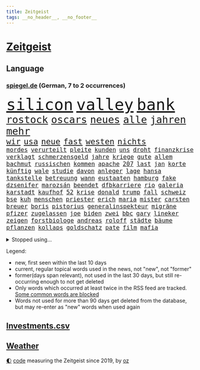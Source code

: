 ```yaml
---
title: Zeitgeist
tags: __no_header__, __no_footer__
---
```


# [Zeitgeist](https://oliz.io/zeitgeist/)

## Language

<h3><a href="https://www.spiegel.de" target="_blank">spiegel.de</a> (German, 7 to 2 occurrences)</h3>
<p style="font-family:monospace">
<span style="font-size:32pt"><a href="news_links.html#silicon" class="current">silicon</a></span>
<span style="font-size:32pt"><a href="news_links.html#valley" class="current">valley</a></span>
<span style="font-size:32pt"><a href="news_links.html#bank" class="current">bank</a></span>
<br>
<span style="font-size:20pt"><a href="news_links.html#rostock" class="current">rostock</a></span>
<span style="font-size:20pt"><a href="news_links.html#oscars" class="current">oscars</a></span>
<span style="font-size:20pt"><a href="news_links.html#neues" class="current">neues</a></span>
<span style="font-size:20pt"><a href="news_links.html#alle" class="current">alle</a></span>
<span style="font-size:20pt"><a href="news_links.html#jahren" class="current">jahren</a></span>
<span style="font-size:20pt"><a href="news_links.html#mehr" class="current">mehr</a></span>
<br>
<span style="font-size:16pt"><a href="news_links.html#wir" class="current">wir</a></span>
<span style="font-size:16pt"><a href="news_links.html#usa" class="current">usa</a></span>
<span style="font-size:16pt"><a href="news_links.html#neue" class="current">neue</a></span>
<span style="font-size:16pt"><a href="news_links.html#fast" class="current">fast</a></span>
<span style="font-size:16pt"><a href="news_links.html#westen" class="current">westen</a></span>
<span style="font-size:16pt"><a href="news_links.html#nichts" class="current">nichts</a></span>
<br>
<span style="font-size:12pt"><a href="news_links.html#mordes" class="current">mordes</a></span>
<span style="font-size:12pt"><a href="news_links.html#verurteilt" class="current">verurteilt</a></span>
<span style="font-size:12pt"><a href="news_links.html#pleite" class="current">pleite</a></span>
<span style="font-size:12pt"><a href="news_links.html#kunden" class="current">kunden</a></span>
<span style="font-size:12pt"><a href="news_links.html#uns" class="current">uns</a></span>
<span style="font-size:12pt"><a href="news_links.html#droht" class="current">droht</a></span>
<span style="font-size:12pt"><a href="news_links.html#finanzkrise" class="current">finanzkrise</a></span>
<span style="font-size:12pt"><a href="news_links.html#verklagt" class="current">verklagt</a></span>
<span style="font-size:12pt"><a href="news_links.html#schmerzensgeld" class="new">schmerzensgeld</a></span>
<span style="font-size:12pt"><a href="news_links.html#jahre" class="current">jahre</a></span>
<span style="font-size:12pt"><a href="news_links.html#kriege" class="current">kriege</a></span>
<span style="font-size:12pt"><a href="news_links.html#gute" class="current">gute</a></span>
<span style="font-size:12pt"><a href="news_links.html#allem" class="current">allem</a></span>
<span style="font-size:12pt"><a href="news_links.html#bachmut" class="current">bachmut</a></span>
<span style="font-size:12pt"><a href="news_links.html#russischen" class="current">russischen</a></span>
<span style="font-size:12pt"><a href="news_links.html#kommen" class="current">kommen</a></span>
<span style="font-size:12pt"><a href="news_links.html#apache" class="current">apache</a></span>
<span style="font-size:12pt"><a href="news_links.html#207" class="current">207</a></span>
<span style="font-size:12pt"><a href="news_links.html#last" class="current">last</a></span>
<span style="font-size:12pt"><a href="news_links.html#jan" class="current">jan</a></span>
<span style="font-size:12pt"><a href="news_links.html#korte" class="new">korte</a></span>
<span style="font-size:12pt"><a href="news_links.html#künftig" class="current">künftig</a></span>
<span style="font-size:12pt"><a href="news_links.html#wale" class="current">wale</a></span>
<span style="font-size:12pt"><a href="news_links.html#studie" class="current">studie</a></span>
<span style="font-size:12pt"><a href="news_links.html#davon" class="current">davon</a></span>
<span style="font-size:12pt"><a href="news_links.html#anleger" class="current">anleger</a></span>
<span style="font-size:12pt"><a href="news_links.html#lage" class="current">lage</a></span>
<span style="font-size:12pt"><a href="news_links.html#hansa" class="new">hansa</a></span>
<span style="font-size:12pt"><a href="news_links.html#tankstelle" class="current">tankstelle</a></span>
<span style="font-size:12pt"><a href="news_links.html#betreuung" class="current">betreuung</a></span>
<span style="font-size:12pt"><a href="news_links.html#wann" class="current">wann</a></span>
<span style="font-size:12pt"><a href="news_links.html#eustaaten" class="current">eustaaten</a></span>
<span style="font-size:12pt"><a href="news_links.html#hamburg" class="current">hamburg</a></span>
<span style="font-size:12pt"><a href="news_links.html#fake" class="current">fake</a></span>
<span style="font-size:12pt"><a href="news_links.html#dzsenifer" class="new">dzsenifer</a></span>
<span style="font-size:12pt"><a href="news_links.html#marozsán" class="new">marozsán</a></span>
<span style="font-size:12pt"><a href="news_links.html#beendet" class="current">beendet</a></span>
<span style="font-size:12pt"><a href="news_links.html#dfbkarriere" class="new">dfbkarriere</a></span>
<span style="font-size:12pt"><a href="news_links.html#rio" class="current">rio</a></span>
<span style="font-size:12pt"><a href="news_links.html#galeria" class="current">galeria</a></span>
<span style="font-size:12pt"><a href="news_links.html#karstadt" class="current">karstadt</a></span>
<span style="font-size:12pt"><a href="news_links.html#kaufhof" class="current">kaufhof</a></span>
<span style="font-size:12pt"><a href="news_links.html#52" class="current">52</a></span>
<span style="font-size:12pt"><a href="news_links.html#krise" class="current">krise</a></span>
<span style="font-size:12pt"><a href="news_links.html#donald" class="current">donald</a></span>
<span style="font-size:12pt"><a href="news_links.html#trump" class="current">trump</a></span>
<span style="font-size:12pt"><a href="news_links.html#fall" class="current">fall</a></span>
<span style="font-size:12pt"><a href="news_links.html#schweiz" class="current">schweiz</a></span>
<span style="font-size:12pt"><a href="news_links.html#bse" class="new">bse</a></span>
<span style="font-size:12pt"><a href="news_links.html#kuh" class="current">kuh</a></span>
<span style="font-size:12pt"><a href="news_links.html#menschen" class="current">menschen</a></span>
<span style="font-size:12pt"><a href="news_links.html#priester" class="current">priester</a></span>
<span style="font-size:12pt"><a href="news_links.html#erich" class="current">erich</a></span>
<span style="font-size:12pt"><a href="news_links.html#maria" class="current">maria</a></span>
<span style="font-size:12pt"><a href="news_links.html#mister" class="current">mister</a></span>
<span style="font-size:12pt"><a href="news_links.html#carsten" class="current">carsten</a></span>
<span style="font-size:12pt"><a href="news_links.html#breuer" class="new">breuer</a></span>
<span style="font-size:12pt"><a href="news_links.html#boris" class="current">boris</a></span>
<span style="font-size:12pt"><a href="news_links.html#pistorius" class="current">pistorius</a></span>
<span style="font-size:12pt"><a href="news_links.html#generalinspekteur" class="current">generalinspekteur</a></span>
<span style="font-size:12pt"><a href="news_links.html#migräne" class="new">migräne</a></span>
<span style="font-size:12pt"><a href="news_links.html#pfizer" class="new">pfizer</a></span>
<span style="font-size:12pt"><a href="news_links.html#zugelassen" class="current">zugelassen</a></span>
<span style="font-size:12pt"><a href="news_links.html#joe" class="current">joe</a></span>
<span style="font-size:12pt"><a href="news_links.html#biden" class="current">biden</a></span>
<span style="font-size:12pt"><a href="news_links.html#zwei" class="current">zwei</a></span>
<span style="font-size:12pt"><a href="news_links.html#bbc" class="current">bbc</a></span>
<span style="font-size:12pt"><a href="news_links.html#gary" class="current">gary</a></span>
<span style="font-size:12pt"><a href="news_links.html#lineker" class="new">lineker</a></span>
<span style="font-size:12pt"><a href="news_links.html#zeigen" class="current">zeigen</a></span>
<span style="font-size:12pt"><a href="news_links.html#forstbiologe" class="new">forstbiologe</a></span>
<span style="font-size:12pt"><a href="news_links.html#andreas" class="current">andreas</a></span>
<span style="font-size:12pt"><a href="news_links.html#roloff" class="new">roloff</a></span>
<span style="font-size:12pt"><a href="news_links.html#städte" class="current">städte</a></span>
<span style="font-size:12pt"><a href="news_links.html#bäume" class="current">bäume</a></span>
<span style="font-size:12pt"><a href="news_links.html#pflanzen" class="current">pflanzen</a></span>
<span style="font-size:12pt"><a href="news_links.html#kollaps" class="current">kollaps</a></span>
<span style="font-size:12pt"><a href="news_links.html#goldschatz" class="new">goldschatz</a></span>
<span style="font-size:12pt"><a href="news_links.html#pate" class="current">pate</a></span>
<span style="font-size:12pt"><a href="news_links.html#film" class="current">film</a></span>
<span style="font-size:12pt"><a href="news_links.html#mafia" class="current">mafia</a></span>
</p>
<details>
<summary>Stopped using...</summary>
<p class="former" style="font-size:12pt">
schwarzen(873) masken(872) prüfung(872) vergewaltigt(872) wolfgang(872) richten(871) ausgesprochen(870) bekannten(870) sogenannte(870) vorschläge(870) wechsel(870) 37(869) bisherige(869) entdeckte(869) fünfte(869) gewaltige(869) wirkte(869) witz(869) 2015(868) gefährden(868) merkel(868) portugal(868) bedenken(867) daher(867) fahrzeug(867) klimaneutral(867) ließen(867) martin(867) reiner(867) scheidet(867) wahlkampf(867) wales(867) weshalb(867) 22(866) alkohol(866) amerika(866) hansi(866) hass(866) studierenden(866) abschied(865) alpen(865) arsenal(865) doku(865) hinweisen(865) krankenhäusern(865) reaktionen(865) täglich(865) verfassungsschutz(865) attentat(864) eingebrochen(864) englische(864) kabinett(864) künftigen(864) mark(864) maske(864) september(864) verena(864) vermutet(864) welle(864) who(864) 96(863) brief(863) beachten(862) depressionen(862) ehren(862) illegale(862) lockdown(862) lüge(862) reduziert(862) richtig(862) sicherheitskräfte(862) smith(862) ard(861) brauchte(861) erschweren(861) indes(861) juden(861) meiner(861) meister(861) queen(861) versagt(861) weitet(861) 10(860) ausreichend(860) chefin(860) franziskus(860) oberste(860) staats(860) august(859) coronapolitik(859) dfb(859) roten(859) 43(858) design(858) märchen(858) atem(857) debatten(857) fit(857) prominente(857) übt(857) ehepaar(856) euparlament(856) freilassung(856) torhüter(856) begann(855) beinahe(855) gestoppt(855) juli(855) schwanger(855) ausmaß(854) bolsonaro(854) jair(854) mieten(854) überraschung(854) 1500(853) gehandelt(853) gemeinsame(853) ausgeliefert(851) dürfe(851) schuss(851) zwischenzeitlich(851) lernt(850) weckt(850) e(849) provokation(849) gestritten(848) tür(847) haaland(846) auftritte(845) nachgewiesen(845) sitzung(845) wind(845) entspannung(844) erderwärmung(844) projekte(844) 28(843) erinnerung(843) spannungen(843) spitzenreiter(842) fußballwm(841) engpässe(839) abstieg(838) begrüßt(837) einig(837) gesichert(836) s(836) ämter(836) bangen(835) auseinandersetzung(834) folter(833) heutigen(833) beweise(832) kapitel(831) kassieren(830) 91(829) hinterlässt(828) staatlichen(827) sogenannten(826) kongress(821) prägte(817) elizabeth(815) teuren(814) einblicke(813) armen(811) offener(809) mängel(803) zusätzliche(802) rekorde(787) schlaf(770) cent(764) gewinne(763) rückgang(731) universitäten(715) politikern(702) investor(696) mitverantwortlich(686) unis(680) willkommen(665) fußballnationalmannschaft(663) abgegeben(646) waldbrände(640) zusammenarbeiten(620) schwäche(614) adac(604) ohnehin(601) norwegische(597) verbunden(592) cup(589) verstorben(572) technischen(571) norwegischen(562) konzerns(559) nicole(556) rätselhafte(554) erhofft(553) expertin(553) musks(552) löschen(551) privilegien(551) nouripour(544) zügen(538) bestätigte(532) minderheiten(525) milch(523) pazifik(522) fünftel(517) anheben(515) versetzt(511) bedrängnis(510) übertragung(506) älteste(501) einschätzungen(497) station(497) stern(493) suizid(493) övp(490) importieren(484) osteuropa(484) 74(482) rechtsextremer(480) vorzugehen(479) größtem(478) hafenstadt(475) baldwin(467) schusswaffen(465) coaching(462) zehnjähriger(459) museen(456) bundesfinanzminister(455) geringer(454) gesteckt(453) außenministerium(452) verwüstung(452) diskussionen(446) salman(446) invasion(445) piloten(445) promis(445) buschmann(435) papa(431) klappt(428) windräder(428) preissteigerungen(423) erkennt(419) anträge(413) audi(413) getreten(413) verpflichtung(410) vorbereiten(410) wild(409) klärt(408) dj(404) spielern(404) verkünden(402) handwerk(397) militärisch(393) royal(393) brandanschlag(392) klingen(391) bürgerkrieg(388) heißen(385) überzeugung(385) luftfahrt(384) überraschungen(382) abschaffung(380) solo(379) zurecht(379) melnyk(378) behauptete(371) bill(371) infolge(370) betrugs(368) kylian(366) zivilen(365) pornos(364) zugesagt(361) spiegeltitelstory(358) arbeitszeit(357) dreharbeiten(357) first(354) gebiete(352) betrieben(351) ausweiten(348) charkiw(348) hauptdarsteller(345) instrumentalisiert(344) zügig(344) arbeitsbedingungen(343) duo(343) messerangriff(343) langsam(342) gefangenschaft(339) stromversorgung(338) ergab(330) modern(329) unsicherheit(328) cockpit(327) kalt(326) karim(326) natobeitritt(326) regie(326) windkraft(322) zentralrat(321) energiekonzerne(315) erlauben(315) humor(315) drohe(314) antisemitische(313) schönen(310) besetzen(306) guardiola(305) neuwahlen(305) pep(305) vortag(305) geeignet(303) franken(302) sammelte(302) abgetrieben(301) ferien(301) schleppend(300) würdigung(299) kippt(294) blockierte(291) schwach(285) alec(281) usamerikanischen(281) begnadigung(280) bedingung(278) konzerte(278) 8(275) europaparlament(275) reporterin(275) waggons(274) abholzung(273) gestürmt(271) black(268) lidl(267) fernverkehr(265) oklahoma(264) truss(264) luka(263) stockholm(263) volle(260) feldmann(258) joshua(258) kimmich(258) kriegsgefangene(255) manch(254) senator(254) justizminister(253) osnabrück(253) einsätze(252) patientin(252) künstlichen(250) verschickt(248) brasilianischen(247) harvey(247) missbrauchsvorwürfe(247) ukrainerusslandkrieg(247) 81(240) dfbteam(240) notfalls(239) klarheit(238) ausmaße(237) eautos(237) heißer(237) image(237) freizeit(236) einleiten(235) gleichauf(235) umkämpfte(235) jemals(234) verstoßen(234) schulschließungen(233) unzufriedene(232) wirksamkeit(232) fühlten(231) familienstücke(230) würdigen(230) weitergehen(229) einbringen(228) pochen(228) rettungsaktion(228) zoff(227) ausgewertet(226) major(226) umfang(226) formen(225) wuchs(225) kultusminister(224) schwede(223) kämpferisch(222) freigabe(220) prüfungen(219) geschlossene(218) eukommissar(217) rebellen(217) träume(217) scheiterten(216) verbrauch(216) 6000(215) haller(213) eingestürzt(212) danke(211) freispruch(211) scheiden(211) lautes(209) neueste(209) eingebracht(208) schläge(208) fuchs(206) liebäugelt(206) lady(205) stichelt(205) eingekesselt(202) entstand(202) fronten(201) liz(200) pornografie(200) klassen(199) ausschließen(198) rbb(198) rbbintendantin(198) gaskunden(196) raten(196) verabschiedete(196) giorgia(195) meloni(195) umweltaktivisten(195) anhaltenden(194) annie(194) kriminalpolizei(194) krisenzeiten(194) gasspeicher(191) blamiert(190) elton(190) flow(190) stromausfälle(190) stärkung(190) weiterem(190) vizekanzler(189) nahles(188) späte(186) wildes(181) bedauert(180) belastungen(180) natürlichen(176) erforderlich(175) fdpvize(175) kreuzfeuer(175) zwecke(175) klettert(174) norwegens(174) tagelang(174) talkshow(174) angler(173) potenzielle(173) bussen(172) analysieren(171) beauftragte(171) distanzieren(170) durant(170) erreichten(170) gänzlich(170) klang(170) belgischen(166) echt(164) football(163) schwestern(162) redete(161) walk(161) abgelöst(160) forcieren(159) unbestimmte(159) lebron(158) luftverteidigungssystem(158) prägende(158) scheuer(157) schwachen(157) sogenanntes(156) winzer(156) ehre(155) meeresboden(153) allmählich(152) drohung(149) winkel(149) arbeitszeiterfassung(148) brady(148) nachweisen(148) penibel(148) dokumentieren(147) irland(147) public(147) brisanten(146) verstorbene(145) düpierte(144) eineinhalb(142) júnior(142) zivilklage(142) geldpolitik(141) haustier(141) buhlen(140) fördergelder(140) handball(139) vorbehalten(139) anführers(138) freiem(138) militärbasen(137) pakete(137) 2700(136) kommissar(136) weihnachtsgeschäft(136) massenweise(135) zielt(135) kampagnen(134) auszeichnung(133) englischer(133) milliardenschweres(133) samantha(133) tierischer(131) verschwörungsideologien(131) absehbar(130) dreiste(129) lamborghini(129) stimmungsmache(129) machtlos(128) vegan(128) auszahlung(127) kohleausstieg(127) mama(127) schlicht(127) herkunft(126) litten(126) schuldspruch(126) bedrohungen(125) eugipfel(125) haushalten(125) me/cfs(125) abgewählt(124) epidemie(124) lützerath(124) schrauben(124) wecken(124) neuheiten(123) ernaux(122) norddeutschland(122) thunberg(122) übliche(122) tiefpunkt(121) bedingt(120) norddeutschen(120) rentenalter(120) satelliten(120) entlassungen(119) halyna(119) hutchins(119) kamerafrau(119) opferzahlen(119) kanone(118) wetterte(118) wohlauf(118) kindeswohl(117) spacex(117) sauer(116) songs(116) bekenntnis(115) hennig(115) konstruiert(115) sam(115) ampelkoalitionäre(114) coronavariante(114) derben(113) zurückhaltender(113) überzeugte(113) abenteuer(112) designierte(112) doping(112) hunderten(112) packendsten(112) auktion(111) dubai(111) mine(110) wirtschaftspolitik(110) abhängigkeiten(109) gezerrt(109) fred(108) human(108) verließ(108) annektierten(107) begehren(107) braunkohle(107) magic(107) orlando(107) fachmann(106) überweisen(106) verteidigungslinie(105) gesperrte(104) kritisierten(104) antibiotika(103) haag(103) tübingen(103) 2013(102) rudi(102) tiangong(102) zuschauen(102) potenziell(101) sonderlich(101) spdvorsitzende(101) usrepräsentantenhaus(101) besiegelt(100) missbrauchsopfer(100) protestaktionen(100) unerlaubt(100) anführen(99) antisemitischen(99) episode(99) massengräber(99) naht(99) revolutioniert(99) zutage(98) chinareise(97) vorsitzender(97) weltcup(97) meidet(96) aktiviert(94) bewirken(94) comedy(94) iowa(94) 107(93) slowene(93) bale(92) gareth(92) johnny(92) spdfraktionschef(92) 500000(91) bezüglich(91) mittelgroßen(91) skisprungweltcup(91) standorten(91) südkoreanischen(91) chipfabrik(90) herford(90) reds(90) bertelsmann(89) dopingverdacht(89) flüchtlingslager(89) netzagentur(89) rettungseinsatz(89) russell(89) vušković(89) 190(88) aufheben(88) dallas(88) roland(88) arbeiterklasse(87) bundesjustizminister(87) eingestuft(87) entzweit(87) insolventen(87) monatelangen(87) stereotype(87) techkonzerne(87) weinstein(87) 76(86) amts(86) auswärtigen(86) autokonzern(86) bestellungen(86) damaligen(86) graben(86) homophoben(86) krisenregionen(86) server(86) siebenmalige(86) superbowlchampion(86) vwaufsichtsrat(86) weltraumspaziergang(86) 1991(85) besichtigt(85) grünenchef(85) interviews(85) präsidentschaftskandidatur(85) quarterback(85) bewerben(84) erschöpfung(84) stromnetzes(84) unterbringung(84) blue(83) dicker(83) ltd(83) präsentation(83) vorverkauf(83) übergriffigen(83) augenzeuge(82) vorsichtig(82) bröchler(81) euphorie(81) gerichtsurteil(81) klimakleber(81) offenkundig(81) youtuber(81) glasfaserkabel(80) handlungen(80) ordern(80) sportgeschichte(80) squid(80) tierpark(80) unvermindert(80) usjournalist(80) 22000(79) netzbetreiber(79) trauung(79) 2011(78) flogen(78) félix(78) kirchliche(78) little(78) machine(78) rentnerin(78) scharfen(78) streben(78) unfalls(78) vorkommen(78) wein(78) argentinier(77) erkenntnis(77) preisgrenze(77) schaulaufen(77) schärfer(77) stromnetze(77) ushersteller(77) ussenatoren(77) überprüfen(77) affen(76) bestens(76) durchgedrückt(76) unterzogen(76) ausgeschöpft(75) erheben(75) gelungenen(75) glimpflich(75) meisterwerk(75) schneefälle(75) studio(75) uruguay(75) afdbundestagsabgeordnete(74) doppelstrategie(74) ermittelte(74) muster(74) sexvideos(74) verschafft(74) bestattung(73) elternzeit(73) harald(73) winsen(73) gewässern(72) tennisspieler(72) therapieplätze(72) bundesrechnungshof(71) durchkämmt(71) niedergelegt(71) projiziert(71) stellenwert(71) intensiven(70) sachbeschädigung(70) sicherheitsexperte(70) wirklichkeit(70) zähen(70) eroller(69) harschen(69) usverband(69) workation(69) assad(68) aufmerksamen(68) bekennt(68) exprofi(68) militärbasis(68) offensivspiel(68) reserven(68) spiegelredakteur(68) stillen(68) tausender(68) vergrößern(68) wiegelt(68) 24jähriger(67) baumarkt(67) gerüchten(67) geschätzt(67) heiraten(67) kapsel(67) säugetieren(67) 16jährige(66) breton(66) dokuserie(66) entsprechendes(66) kneipe(66) mächtiger(66) perfekten(66) postsendungen(66) satellitenbildern(66) spdaustritt(66) thierry(66) weltstars(66) care(65) fresenius(65) koordinieren(65) medical(65) verhandlungstag(65) verwendet(65) fehlerfrei(64) militärischer(64) offenhalten(64) streamingdienst(64) datenschützer(63) freunden(63) kampfflugzeuge(63) verpuffung(63) warnstufe(63) windigen(63) abgewiesen(62) anrücken(62) freigelassen(62) raheem(62) rauschen(62) stürmen(62) filippo(61) prangern(61) reisebus(61) rollstuhlfahrer(61) berisha(60) dämpft(60) erfahrenen(60) kroatiens(60) kronzeugen(60) änderung(60) einstürzen(59) gigantische(59) nationaltorhüter(59) sammlungen(59) säuglinge(59) wüssten(59) übrigen(59) eumitgliedschaft(58) grenzschützer(58) indiana(58) irreführende(58) komponierte(58) krisengebieten(58) lindenberg(58) nächte(58) patriots(58) udo(58) unterhaltsam(58) castillo(57) funde(57) marta(57) nehammer(57) rhetorik(57) streich(57) usjustiz(57) überfüllt(57) entgleist(56) explodierende(56) nahostkonflikt(56) betreffen(55) bewegungen(55) bunte(55) gelder(55) gesundheitssystem(55) jersey(55) luftfahrtmanager(55) luxussuv(55) polizeigewalt(55) abbott(54) akten(54) beckenbauer(54) evpchef(54) verstreichen(54) verzehr(54) wovon(54) eingeschworenes(53) istanbuler(53) rutte(53) abschalten(52) beliebter(52) bisweilen(52) kundschaft(52) milliardenhöhe(52) opa(52) sicherheitsmaßnahmen(52) stamp(52) telefonat(52) aachener(51) adresse(51) bastian(51) bezahlabo(51) twitch(51) einzigartige(50) modells(50) nobelpreisträgerin(50) völler(50) wunschzettel(50) abschussrampen(49) applaus(49) deadline(49) emotionale(49) hinkt(49) maximale(49) niederschlag(49) satellitenbild(49) wilder(49) ana(48) hai(48) minnesota(48) verfall(48) golfsport(47) indexmieten(47) nachgegeben(47) veränderte(47) eugen(46) hässliche(46) markle(46) seeleute(46) vermächtnis(46) gittern(45) hoffentlich(45) rocker(45) schirdewan(45) selenskyjs(45) zieren(45) abläuft(44) ausbreitung(44) geldscheinen(44) geschlossenheit(44) kommentierte(44) abendessen(43) lehre(43) mavericks(43) sachsens(43) umsteuern(43) ungemütlich(43) verfolgten(43) vernünftig(43) zuschlägt(43) christa(42) feuerwehrmann(42) lauten(42) nowitzki(42) reeder(42) sinkenden(42) gesundheitsexperten(41) künstlerinnen(41) nationaltorwart(41) privat(41) symptome(41) abhanden(40) angefangen(40) forscherteam(40) gelagert(40) schalten(40) syrisches(40) wehrpflicht(40) a2(39) anfälliger(39) ausläuft(39) dominant(39) family(39) ludwig(39) skispringer(39) soziologen(39) südsee(39) zeitalter(39) jeffrey(38) ostküste(38) protzen(38) schwinden(38) sicherheitsvorkehrungen(38) 69(37) abgelaufen(37) begeistern(37) djirsarai(37) ehrte(37) fdpgeneralsekretär(37) fragilen(37) halbinsel(37) miete(37) obdachlosen(37) verleumdung(37) xbb15(37) 31jährige(36) balance(36) begnadigt(36) kongressabgeordnete(36) santos(36) turniere(36) 66jährige(35) aliens(35) eingestampft(35) kinderreporterinnen(35) kosmisches(35) leonard(35) missouri(35) singlecharts(35) sparer(35) sparpläne(35) standardmodell(35) tate(35) brasilianischer(34) briefmarken(34) junta(34) kurzschluss(34) lola(34) neujahr(34) sorgten(34) dänische(33) eminem(33) osttirol(33) pchersteller(33) sébastien(32) abfangen(31) abschwächt(31) american(31) aufgebahrt(31) spontane(31) strampeln(31) umfasst(31) einzunehmen(30) financial(30) lgbtiq(30) nflsuperstar(30) playoffs(30) provokativen(30) riese(30) vorstandschef(30) 230(29) entpuppt(29) gaza(29) gazastreifen(29) gummersbach(29) liebt(29) strafprozess(29) urlaubstage(29) wintersportler(29) bereitschaft(28) bundesligisten(28) erffa(28) hektisch(28) hessenspd(28) mörderischen(28) nachstellen(28) skipisten(28) vermittelt(28) wiederholte(28) kronprinzessin(27) pferde(27) solange(27) val(27) versagte(27) wolverhampton(27) abgerufen(26) esc(26) herrn(26) immobilienkrise(26) kriegspartei(26) lauwarmer(26) pistols(26) rücksichtslos(26) anderson(25) baden(25) großstädten(25) meldung(25) musikgeschichte(25) notwendige(25) waffenschein(25) ägäis(25) heimrennen(24) militärübungen(24) plünderungen(24) steigert(24) altmaier(23) begleiter(23) durchgehen(23) openai(23) rotwein(23) verendet(23) zettel(23) zurückholen(23) dasteht(22) kyrgios(22) weigern(22) antlitz(21) aufgemacht(21) günstigen(21) pell(21) raketenschlag(21) weinte(21) musterbeispiel(20) niedrigste(20) polizeiangaben(20) spontan(20) akt(19) befreundet(19) eindecken(19) genehmigung(19) hortet(19) mahomes(19) nutztiere(19) postbeschäftigte(19) seid(19) weltoffen(19) winken(19) 5000(18) atmet(18) kanzlerin(18) neuseeländische(18) privathaus(18) raketenangriff(18) speicherung(18) verbindliche(18) abwerben(17) begreifen(17) deep(17) do(17) exverkehrsminister(17) installierte(17) janine(17) lebemann(17) wissler(17) übermittelt(17) atemwegserkrankungen(16) kleinere(16) medienbranche(16) nachfolgt(16) tarifverhandlungen(16) zurückgelegt(16) 61(15) bereitgestellt(15) bundesligaspiele(15) immobilienbesitzer(15) maximilian(15) misshandlungen(15) rassenlehre(15) sportvorstand(15) 18jährige(14) ausfuhr(14) bedrohlich(14) bundessicherheitsrat(14) homepod(14) kareem(14) lernte(14) parität(14) putschte(14) unterhaltsame(14) unterhaltung(14) verbrennen(14) beirut(13) beiruts(13) expertengruppe(13) golfturnier(13) netzausbau(13) perth(13) rüden(13) teilgenommen(13) 1983(12) annehmen(12) knopfdruck(12) maskenmillionärin(12) protestierte(12) rabe(12) spitzenplatz(12) tandler(12) 150000(11) ausbilden(11) domenico(11) internets(11) linkenchefin(11) margot(11) power(11) tedesco(11) türkisches(11)
</p>
</details>
<p>Legend:
<ul>
<li><span class="new">new</span>, first seen within the last 10 days</li>
<li><span class="current">current</span>, regular topical words used in the news, not "new", not "former"</li>
<li><span class="former">former(days span relevant)</span>, not used in the last 30 days, but still re-occurring enough to not get deleted</li>
<li>Only words which occurred at least twice in the RSS feed are tracked. <a href="language/filters.py">Some common words are blocked</a></li>
<li>Words not used for more than 90 days get deleted from the database, but may re-enter as "new" words when used again</li>
</ul>
</p>

## [Investments](investments.html)[.csv](investments.csv)

## [Weather](weather.html)

<footer>
<a href="javascript:toggleTheme()" class="nav">🌓</a>
<a href="https://github.com/ooz/zeitgeist">code</a> measuring the Zeitgeist since 2019, by <a href="https://oliz.io">oz</a>
</footer>
